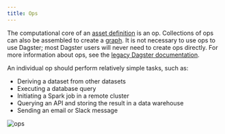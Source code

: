 ```yaml
---
title: Ops
---
```


The computational core of an [asset definition](assets/) is an op. Collections of ops can also be assembled to create a [graph](graphs). It is not necessary to use ops to use Dagster; most Dagster users will never need to create ops directly. For more information about ops, see the [legacy Dagster documentation](/todo).

An individual op should perform relatively simple tasks, such as:

- Deriving a dataset from other datasets
- Executing a database query
- Initiating a Spark job in a remote cluster
- Querying an API and storing the result in a data warehouse
- Sending an email or Slack message

![ops](/images/guides/build/ops/ops.png)
